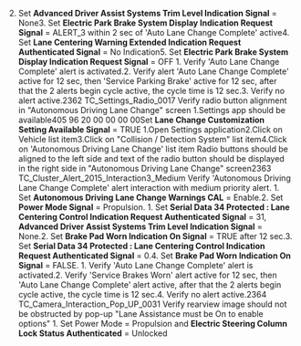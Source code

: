 2. Set **Advanced Driver Assist Systems Trim Level Indication Signal** = None3. Set **Electric Park Brake System Display Indication Request Signal** = ALERT_3 within 2 sec of 'Auto Lane Change Complete' active4. Set **Lane Centering Warning Extended Indication Request Authenticated Signal** = No Indication5. Set **Electric Park Brake System Display Indication Request Signal** = OFF 1. Verify 'Auto Lane Change Complete' alert is activated.2. Verify alert 'Auto Lane Change Complete' active for 12 sec, then 'Service Parking Brake' active for 12 sec, after that the 2 alerts begin cycle active, the cycle time is 12 sec.3. Verify no alert active.2362 TC_Settings_Radio_0017 Verify radio button alignment in "Autonomous Driving Lane Change" screen 1.Settings app should be available405 96 20 00 00 00 00Set **Lane Change Customization Setting Available Signal** = TRUE 1.Open Settings application2.Click on Vehicle list item3.Click on "Collision / Detection System" list item4.Click on 'Autonomous Driving Lane Change' list item Radio buttons should be aligned to the left side and text of the radio button should be displayed in the right side in "Autonomous Driving Lane Change" screen2363 TC_Cluster_Alert_2015_Interaction3_Medium Verify 'Autonomous Driving Lane Change Complete' alert interaction with medium priority alert. 1. Set **Autonomous Driving Lane Change Warnings CAL** = Enable.2. Set **Power Mode Signal** = Propulsion. 1. Set **Serial Data 34 Protected : Lane Centering Control Indication Request Authenticated Signal** = 31, **Advanced Driver Assist Systems Trim Level Indication Signal** = None.2. Set **Brake Pad Worn Indication On Signal** = TRUE after 12 sec.3. Set **Serial Data 34 Protected : Lane Centering Control Indication Request Authenticated Signal** = 0.4. Set **Brake Pad Worn Indication On Signal** = FALSE. 1. Verify 'Auto Lane Change Complete' alert is activated.2. Verify 'Service Brakes Worn' alert active for 12 sec, then 'Auto Lane Change Complete' alert active, after that the 2 alerts begin cycle active, the cycle time is 12 sec.4. Verify no alert active.2364 TC_Camera_Interaction_Pop_UP_0031 Verify rearview image should not be obstructed by pop-up "Lane Assistance must be On to enable options" 1. Set Power Mode = Propulsion and **Electric Steering Column Lock Status Authenticated** = Unlocked